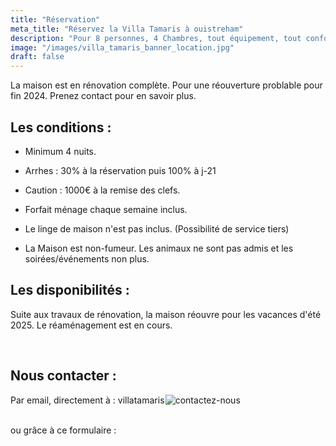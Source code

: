 ```yaml
---
title: "Réservation"
meta_title: "Réservez la Villa Tamaris à ouistreham"
description: "Pour 8 personnes, 4 Chambres, tout équipement, tout confort, prestation haut de gamme."
image: "/images/villa_tamaris_banner_location.jpg"
draft: false
---
```


La maison est en rénovation complète. Pour une réouverture problable pour fin 2024. Prenez contact pour en savoir plus. 

<h2> Les conditions : </h2> 

- Minimum 4 nuits.

- Arrhes : 30% à la réservation puis 100% à j-21 

- Caution : 1000€ à la remise des clefs. 

- Forfait ménage chaque semaine inclus. 

- Le linge de maison  n'est pas inclus. (Possibilité de service tiers) 

- La Maison est non-fumeur. Les animaux ne sont pas admis et les soirées/événements non plus. 

<h2>Les disponibilités : </h2> 

Suite aux travaux de rénovation, la maison réouvre pour les vacances d'été 2025. Le réaménagement est en cours.
<!-- 
<iframe src="https://calendar.google.com/calendar/embed?height=600&wkst=7&ctz=Europe%2FParis&showPrint=0&showTz=0&showTabs=0&src=Y2Q1OTBhN2E4ZmU4YmViZmYzMzM4NjUyZTE3ZWE5YjMxMGNmZmMzNDdmZjg4ZjhkYTdmNTMxZmYzNWI0MTAzNEBncm91cC5jYWxlbmRhci5nb29nbGUuY29t&color=%23795548" style="border-width:0" width="800" height="600" frameborder="0" scrolling="no"></iframe>
-->
<br/>
<h2>Nous contacter  :</h2>

<p>
  Par email, directement à : 
  <span class="text-lg md:text-xl font-semibold">
    <span style=" margin-right: -0.1em;">villatamaris</span>   <!-- vertical-align: 0.1em; -->
    <img
      src="/images/contact.png"
      alt="contactez-nous"
      class="inline align-middle w-auto h-6"
      style="margin-left: -0.1em;"
    />
  </span>
</p>



<br/>ou grâce à ce formulaire : 
<script src="https://static.elfsight.com/platform/platform.js" async></script>
<div class="elfsight-app-af01e587-b07e-4113-bfb9-298c937d72b2 text-center" data-elfsight-app-lazy></div>
